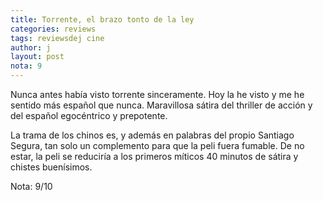 ```yaml
---
title: Torrente, el brazo tonto de la ley
categories: reviews
tags: reviewsdej cine
author: j
layout: post
nota: 9
---
```


Nunca antes había visto torrente sinceramente. Hoy la he visto y me he sentido más español que nunca. Maravillosa sátira del thriller de acción y del español egocéntrico y prepotente.

La trama de los chinos es, y además en palabras del propio Santiago Segura, tan solo un complemento para que la peli fuera fumable. De no estar, la peli se reduciría a los primeros míticos 40 minutos de sátira y chistes buenísimos.

Nota: 9/10
